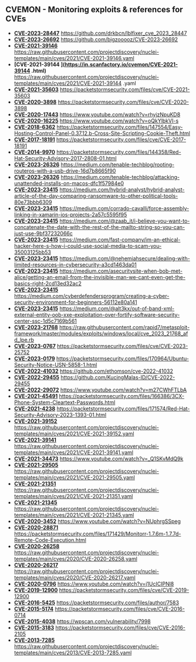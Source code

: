 ## CVEMON - Monitoring exploits & references for CVEs
- **[CVE-2023-28447](https://in.scanfactory.io/cvemon/CVE-2023-28447.html)** https://github.com/drkbcn/lblfixer_cve_2023_28447
- **[CVE-2023-26692](https://in.scanfactory.io/cvemon/CVE-2023-26692.html)** https://github.com/bigzooooz/CVE-2023-26692
- **[CVE-2021-39146](https://in.scanfactory.io/cvemon/CVE-2021-39146.html)** https://raw.githubusercontent.com/projectdiscovery/nuclei-templates/main/cves/2021/CVE-2021-39146.yaml
- **[CVE-2021-39144 ](https://in.scanfactory.io/cvemon/CVE-2021-39144 .html)** https://raw.githubusercontent.com/projectdiscovery/nuclei-templates/main/cves/2021/CVE-2021-39144 .yaml
- **[CVE-2021-35603](https://in.scanfactory.io/cvemon/CVE-2021-35603.html)** https://packetstormsecurity.com/files/cve/CVE-2021-35603
- **[CVE-2020-3898](https://in.scanfactory.io/cvemon/CVE-2020-3898.html)** https://packetstormsecurity.com/files/cve/CVE-2020-3898
- **[CVE-2020-17443](https://in.scanfactory.io/cvemon/CVE-2020-17443.html)** https://www.youtube.com/watch?v=rhyjzNpuKD8
- **[CVE-2020-16225](https://in.scanfactory.io/cvemon/CVE-2020-16225.html)** https://www.youtube.com/watch?v=oQkYlbkVI-s
- **[CVE-2018-6362](https://in.scanfactory.io/cvemon/CVE-2018-6362.html)** https://packetstormsecurity.com/files/147554/Easy-Hosting-Control-Panel-0.37.12.b-Cross-Site-Scripting-Cookie-Theft.html
- **[CVE-2017-18191](https://in.scanfactory.io/cvemon/CVE-2017-18191.html)** https://packetstormsecurity.com/files/cve/CVE-2017-18191
- **[CVE-2014-9970](https://in.scanfactory.io/cvemon/CVE-2014-9970.html)** https://packetstormsecurity.com/files/144358/Red-Hat-Security-Advisory-2017-2808-01.html
- **[CVE-2023-26326](https://in.scanfactory.io/cvemon/CVE-2023-26326.html)** https://medium.com/tenable-techblog/rooting-routeros-with-a-usb-drive-16d7b8665f90
- **[CVE-2023-26326](https://in.scanfactory.io/cvemon/CVE-2023-26326.html)** https://medium.com/tenable-techblog/attacking-unattended-installs-on-macos-dfc1f57984e0
- **[CVE-2023-23415](https://in.scanfactory.io/cvemon/CVE-2023-23415.html)** https://medium.com/hybrid-analyst/hybrid-analyst-article-of-the-day-comparing-ransomware-to-other-political-tools-80e73bbb6309
- **[CVE-2023-23415](https://in.scanfactory.io/cvemon/CVE-2023-23415.html)** https://medium.com/corrado-cavalli/force-assembly-linking-in-xamarin-ios-projects-2a57c5595f95
- **[CVE-2023-23415](https://in.scanfactory.io/cvemon/CVE-2023-23415.html)** https://medium.com/@zaab_it/i-believe-you-want-to-concatenate-the-date-with-the-rest-of-the-mailto-string-so-you-can-just-use-9bf37232066c
- **[CVE-2023-23415](https://in.scanfactory.io/cvemon/CVE-2023-23415.html)** https://medium.com/fast-company/im-an-ethical-hacker-here-s-how-i-could-use-social-media-to-scam-you-35003125bb53
- **[CVE-2023-23415](https://in.scanfactory.io/cvemon/CVE-2023-23415.html)** https://medium.com/@nehemiahsecure/dealing-with-limited-resources-in-cybersecurity-a3cd1463da01
- **[CVE-2023-23415](https://in.scanfactory.io/cvemon/CVE-2023-23415.html)** https://medium.com/asecuritysite-when-bob-met-alice/getting-an-email-from-the-invisible-man-we-cant-even-get-the-basics-right-2cd13ed32ac2
- **[CVE-2023-23415](https://in.scanfactory.io/cvemon/CVE-2023-23415.html)** https://medium.com/cyberdefendersprogram/creating-a-cyber-security-environment-for-beginners-56112e80a141
- **[CVE-2023-23415](https://in.scanfactory.io/cvemon/CVE-2023-23415.html)** https://medium.com/@alt3kx/out-of-band-xml-external-entity-oob-xxe-exploitation-over-fortify-software-security-center-ssc-1d5c7169b561
- **[CVE-2023-21768](https://in.scanfactory.io/cvemon/CVE-2023-21768.html)** https://raw.githubusercontent.com/rapid7/metasploit-framework/master/modules/exploits/windows/local/cve_2023_21768_afd_lpe.rb
- **[CVE-2023-0767](https://in.scanfactory.io/cvemon/CVE-2023-0767.html)** https://packetstormsecurity.com/files/cve/CVE-2023-25752
- **[CVE-2023-0179](https://in.scanfactory.io/cvemon/CVE-2023-0179.html)** https://packetstormsecurity.com/files/170964/Ubuntu-Security-Notice-USN-5858-1.html
- **[CVE-2022-41032](https://in.scanfactory.io/cvemon/CVE-2022-41032.html)** https://github.com/ethomson/cve-2022-41032
- **[CVE-2022-29455](https://in.scanfactory.io/cvemon/CVE-2022-29455.html)** https://github.com/KucingMalas-ID/CVE-2022-29455
- **[CVE-2022-29072](https://in.scanfactory.io/cvemon/CVE-2022-29072.html)** https://www.youtube.com/watch?v=m27CWhFTLbA
- **[CVE-2021-45491](https://in.scanfactory.io/cvemon/CVE-2021-45491.html)** https://packetstormsecurity.com/files/166386/3CX-Phone-System-Cleartext-Passwords.html
- **[CVE-2021-4238](https://in.scanfactory.io/cvemon/CVE-2021-4238.html)** https://packetstormsecurity.com/files/171574/Red-Hat-Security-Advisory-2023-1393-01.html
- **[CVE-2021-39152](https://in.scanfactory.io/cvemon/CVE-2021-39152.html)** https://raw.githubusercontent.com/projectdiscovery/nuclei-templates/main/cves/2021/CVE-2021-39152.yaml
- **[CVE-2021-39141](https://in.scanfactory.io/cvemon/CVE-2021-39141.html)** https://raw.githubusercontent.com/projectdiscovery/nuclei-templates/main/cves/2021/CVE-2021-39141.yaml
- **[CVE-2021-34473](https://in.scanfactory.io/cvemon/CVE-2021-34473.html)** https://www.youtube.com/watch?v=_Q1SKvMdQ9k
- **[CVE-2021-29505](https://in.scanfactory.io/cvemon/CVE-2021-29505.html)** https://raw.githubusercontent.com/projectdiscovery/nuclei-templates/main/cves/2021/CVE-2021-29505.yaml
- **[CVE-2021-21351](https://in.scanfactory.io/cvemon/CVE-2021-21351.html)** https://raw.githubusercontent.com/projectdiscovery/nuclei-templates/main/cves/2021/CVE-2021-21351.yaml
- **[CVE-2021-21345](https://in.scanfactory.io/cvemon/CVE-2021-21345.html)** https://raw.githubusercontent.com/projectdiscovery/nuclei-templates/main/cves/2021/CVE-2021-21345.yaml
- **[CVE-2020-3452](https://in.scanfactory.io/cvemon/CVE-2020-3452.html)** https://www.youtube.com/watch?v=NUphrgSSpeg
- **[CVE-2020-28871](https://in.scanfactory.io/cvemon/CVE-2020-28871.html)** https://packetstormsecurity.com/files/171429/Monitorr-1.7.6m-1.7.7d-Remote-Code-Execution.html
- **[CVE-2020-26258](https://in.scanfactory.io/cvemon/CVE-2020-26258.html)** https://raw.githubusercontent.com/projectdiscovery/nuclei-templates/main/cves/2020/CVE-2020-26258.yaml
- **[CVE-2020-26217](https://in.scanfactory.io/cvemon/CVE-2020-26217.html)** https://raw.githubusercontent.com/projectdiscovery/nuclei-templates/main/cves/2020/CVE-2020-26217.yaml
- **[CVE-2020-0796](https://in.scanfactory.io/cvemon/CVE-2020-0796.html)** https://www.youtube.com/watch?v=j1UcICIPNl8
- **[CVE-2019-12900](https://in.scanfactory.io/cvemon/CVE-2019-12900.html)** https://packetstormsecurity.com/files/cve/CVE-2019-12900
- **[CVE-2016-5425](https://in.scanfactory.io/cvemon/CVE-2016-5425.html)** https://packetstormsecurity.com/files/author/7583
- **[CVE-2015-5174](https://in.scanfactory.io/cvemon/CVE-2015-5174.html)** https://packetstormsecurity.com/files/cve/CVE-2016-0714
- **[CVE-2015-4038](https://in.scanfactory.io/cvemon/CVE-2015-4038.html)** https://wpscan.com/vulnerability/7998
- **[CVE-2015-3183](https://in.scanfactory.io/cvemon/CVE-2015-3183.html)** https://packetstormsecurity.com/files/cve/CVE-2016-2105
- **[CVE-2013-7285](https://in.scanfactory.io/cvemon/CVE-2013-7285.html)** https://raw.githubusercontent.com/projectdiscovery/nuclei-templates/main/cves/2013/CVE-2013-7285.yaml
